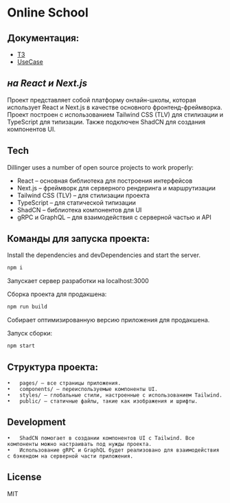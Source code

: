 # Online School

## Документация:

-   [ТЗ](./docs/TZ.md)
-   [UseCase](./docs/UseCases.md)

## _на React и Next.js_

Проект представляет собой платформу онлайн-школы, которая использует React и Next.js в качестве основного фронтенд-фреймворка. Проект построен с использованием Tailwind CSS (TLV) для стилизации и TypeScript для типизации. Также подключен ShadCN для создания компонентов UI.

## Tech

Dillinger uses a number of open source projects to work properly:

-   React – основная библиотека для построения интерфейсов
-   Next.js – фреймворк для серверного рендеринга и маршрутизации
-   Tailwind CSS (TLV) – для стилизации проекта
-   TypeScript – для статической типизации
-   ShadCN – библиотека компонентов для UI
-   gRPC и GraphQL – для взаимодействия с серверной частью и API

## Команды для запуска проекта:

Install the dependencies and devDependencies and start the server.

```sh
npm i
```

Запускает сервер разработки на localhost:3000

Сборка проекта для продакшена:

```sh
npm run build
```

Собирает оптимизированную версию приложения для продакшена.

Запуск сборки:

```sh
npm start
```

## Структура проекта:

    •   pages/ – все страницы приложения.
    •	components/ – переиспользуемые компоненты UI.
    •	styles/ – глобальные стили, настроенные с использованием Tailwind.
    •	public/ – статичные файлы, такие как изображения и шрифты.

## Development

    •	ShadCN помогает в создании компонентов UI с Tailwind. Все компоненты можно настраивать под нужды проекта.
    •	Использование gRPC и GraphQL будет реализовано для взаимодействия с бэкендом на серверной части приложения.

## License

MIT

[//]: # "These are reference links used in the body of this note and get stripped out when the markdown processor does its job. There is no need to format nicely because it shouldn't be seen. Thanks SO - http://stackoverflow.com/questions/4823468/store-comments-in-markdown-syntax"
